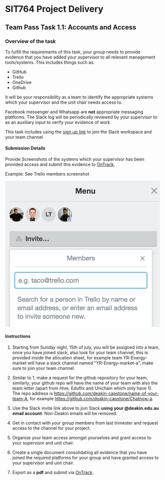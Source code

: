 <div id="banner"></div>

# SIT764 Project Delivery
## Team Pass Task 1.1: Accounts and Access

### Overview of the task
To fulfill the requirements of this task, your group needs to provide evidence that you have added your supervisor to all relevant management tools/systems. This includes things such as:

* GitHub
* Trello
* OneDrive
* Github

It will be your responsibility as a team to identify the appropriate systems which your supervisor and the unit chair needs access to.

Facebook messenger and Whatsapp are **not** appropriate messaging platforms. The Slack log will be periodically reviewed by your supervisor to as an auxiliary input to verify your evidence of work. 

This task includes using the [sign up link](https://join.slack.com/t/deakin-sit-capstones/shared_invite/enQtMzc2Mjc2Njk5NDQzLTg4NmQwZDM1ODg4NTg0NDMwZWZkMjU2NjE1OThlZTU3MjU0YjY5Yzk3YjRkNWZmNTU3OTIxMzBjNWJmZWYyOTQ) to join the Slack workspace and your team channel.

#### Submission Details
Provide Screenshots of the systems which your supervisor has been provided access and submit this evidence to [OnTrack](https://ontrack.deakin.edu.au).

Example: See Trello members screenshot

![Trello Members](images/trello_members_example.png)

#### Instructions

1. Starting from Sunday night, 15th of july, you will be assigned into a team, once you have joined slack, also look for your team channel, this is provided inside the allocation sheet, for example team YR-Energy-market will have a slack channel named "YR-Energy-market-a", make sure to join your team channel.

2. Similar to 1, make a request for the github repository for your team, similarly, your github repo will have the name of your team with also the team letter (apart from Hive, Eduflix and Unichain which only have 1). The repo address is https://github.com/deakin-capstone/name-of-your-team-A, for example https://github.com/deakin-capstone/Chatnow-a.

3. Use the Slack invite link above to join Slack **using your @deakin.edu.au email account**. Non-Deakin emails will be removed. 

4. Get in contact with your group members from last trimester and request access to the channel for your project.

5. Organise your team access amongst yourselves and grant access to your supervisor and unit chair. 

6. Create a single document consolidating all evidence that you have joined the required platforms for your group and have granted access to your supervisor and unit chair.

7. Export as a **pdf** and submit via [OnTrack](https://ontrack.deakin.edu.au).

<div style="page-break-after:always;"></div>

